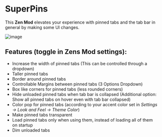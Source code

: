# SuperPins

This **Zen Mod** elevates your experience with pinned tabs and the tab bar in general by making some UI changes.

![image](https://raw.githubusercontent.com/JLBlk/Zen-Themes/refs/heads/main/SuperPins/image.png)

## Features (toggle in Zens Mod settings):
  - Increase the width of pinned tabs (This can be controlled through a dropdown)
  - Taller pinned tabs
  - Border around pinned tabs
  - Controllable Margins between pinned tabs (3 Options Dropdown)
  - Box like corners for pinned tabs (less rounded corners)
  - Hide unloaded pinned tabs when tab bar is collapsed (Additional option: Show all pinned tabs on hover even with tab bar collapsed)
  - Color pop for pinned tabs (according to your accent color set in *Settings -> Look and Feel -> Theme Color*)
  - Make pinned tabs transparent
  - Load pinned tabs only when using them, instead of loading all of them on startup
  - Dim unloaded tabs
